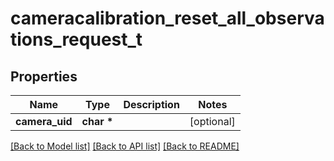 # cameracalibration_reset_all_observations_request_t

## Properties
Name | Type | Description | Notes
------------ | ------------- | ------------- | -------------
**camera_uid** | **char \*** |  | [optional] 

[[Back to Model list]](../README.md#documentation-for-models) [[Back to API list]](../README.md#documentation-for-api-endpoints) [[Back to README]](../README.md)


